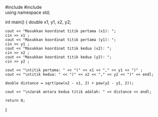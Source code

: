 #include <iostream>
#include <cmath>   
using namespace std;

int main() {
    double x1, y1, x2, y2;

    cout << "Masukkan koordinat titik pertama (x1): ";
    cin >> x1 ;
    cout << "Masukkan koordinat titik pertama (y1): ";
    cin >> y1 ;
    cout << "Masukkan koordinat titik kedua (x2): ";
    cin >> x2 ;
    cout << "Masukkan koordinat titik kedua (y2): ";
    cin >> y2 ;

    cout << "\ntitik pertama: " << "(" << x1 << "," << y1 << ")" ;
    cout << "\ntitik kedua: " << "(" << x2 << "," << y2 << ")" << endl;

    double distance = sqrt(pow(x2 - x1, 2) + pow(y2 - y1, 2));

    cout << "\nJarak antara kedua titik adalah: " << distance << endl;

    return 0;
}
